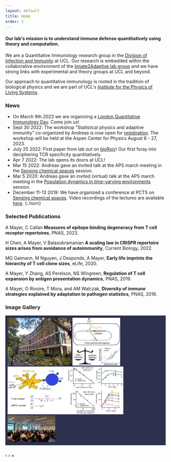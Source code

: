```yaml
---
layout: default
title: Home
order: 1
---
```


<link rel="stylesheet" href="gallery/css/blueimp-gallery.min.css">

#### Our lab's mission is to understand immune defense quantitatively using theory and computation.

We are a Quantitative Immunology research group in the [Division of Infection and Immunity](https://www.ucl.ac.uk/infection-immunity/) at UCL. Our research is embedded within the collaborative environment of the [Innate2Adaptive lab group](https://www.ucl.ac.uk/infection-immunity/research/research-department-infection/lab-research-groups/innate2adaptive) and we have strong links with experimental and theory groups at UCL and beyond.

Our approach to quantitative immunology is rooted in the tradition of biological physics and we are part of UCL's [Institute for the Physics of Living Systems](https://www.ucl.ac.uk/physics-living-systems/).

### News

- On March 9th 2023 we are organizing a [London Quantitative Immunology Day](https://qimmuno.com/ldnday/). Come join us!
- Sept 30 2022: The workshop "Statistical physics and adaptive immunity" co-organized by Andreas is now open for [registration](https://aspenphys.org/physicists/summer/program/currentworkshops.html). The workshop will be held at the Aspen Center for Physics August 6 - 27, 2023.
- July 25 2022: First paper from lab out on [bioRxiv](https://doi.org/10.1101/2022.07.25.501373)! Our first foray into deciphering TCR specificity quantitatively. 
- Apr 7 2022: The lab opens its doors at UCL!
- Mar 15 2022: Andreas gave an invited talk at the APS march meeting in the [Sensing chemical spaces](https://meetings.aps.org/Meeting/MAR22/Session/F14) session.
- Mar 5 2020: Andreas gave an invited (virtual) talk at the APS march meeting in the [Population dynamics in time-varying environments](http://meetings.aps.org/Meeting/MAR20/Session/U27) session.
- December 11-13 2019: We have organized a conference at PCTS on [Sensing chemical spaces](https://pcts.princeton.edu/events/2019/sensing-chemical-spaces). Video recordings of the lectures are available [here](http://www.kaltura.com/tiny/opthb).
{:.horn}

### Selected Publications

A Mayer, C Callan **Measures of epitope binding degeneracy from T cell receptor repertoires**, PNAS, 2023. [<i class="ai ai-doi"></i>](https://doi.org/10.1073/pnas.2213264120)

H Chen, A Mayer, V Balasubramanian **A scaling law in CRISPR repertoire sizes arises from avoidance of autoimmunity**, Current Biology, 2022. [<i class="ai ai-doi"></i>](https://doi.org/10.1016/j.cub.2022.05.021)

MG Gaimann, M Nguyen, J Desponds, A Mayer, **Early life imprints the hierarchy of T cell clone sizes**, eLife, 2020. [<i class="ai ai-doi"></i>](https://doi.org/10.7554/eLife.61639)

A Mayer, Y Zhang, AS Perelson, NS Wingreen, **Regulation of T cell expansion by antigen presentation dynamics**, PNAS, 2019. [<i class="ai ai-doi"></i>](https://doi.org/10.1073/pnas.1812800116)

A Mayer, O Rivoire, T Mora, and AM Walczak, **Diversity of immune strategies explained by adaptation to pathogen statistics**, PNAS, 2016. [<i class="ai ai-doi"></i>](http://dx.doi.org/10.1073/pnas.1600663113)

### Image Gallery
<div id="links" style="background-color:#2d314d;padding:0.5em">
    <a href="images/pears.jpg" title="The Institute of Immunity and Transplantation">
        <img src="images/thumbnails/pears.jpg" alt="Pears Building">
    </a>
    <a href="images/crispr.jpg" title="What trade-offs shape prokaryotic immunity? (Current Biology 2022)">
        <img src="images/thumbnails/crispr.jpg" alt="CRISPR graphical abstract">
    </a>
    <a href="images/tcellexpansion.jpg" title="How is T cell expansion regulated? (PNAS 2019)">
        <img src="images/thumbnails/tcellexpansion.jpg" alt="T cell expansion">
    </a>
    <a href="images/ldnqimmuno_audience_23.jpg" title="The lively audience of the London QImmunoDay 2023">
        <img src="images/thumbnails/ldnqimmuno_audience_23.jpg" alt="London QImmuno Day">
    </a>
</div>

<div id="blueimp-gallery" class="blueimp-gallery blueimp-gallery-controls">
    <div class="slides"></div>
    <h3 class="title"></h3>
    <a class="prev">‹</a>
    <a class="next">›</a>
    <a class="close">×</a>
    <a class="play-pause"></a>
    <ol class="indicator"></ol>
</div>

<script>
document.getElementById('links').onclick = function (event) {
    event = event || window.event;
    var target = event.target || event.srcElement,
        link = target.src ? target.parentNode : target,
        options = {index: link, event: event},
        links = this.getElementsByTagName('a');
    blueimp.Gallery(links, options);
};
</script>

<script src="gallery/js/blueimp-gallery.min.js"></script>


